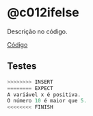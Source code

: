 # @c012ifelse

Descrição no código.

[Código](.cache/draft.c)

## Testes

```py
>>>>>>>> INSERT
======== EXPECT
A variável x é positiva.
O número 10 é maior que 5.
<<<<<<<< FINISH
```
